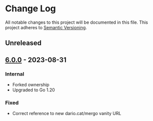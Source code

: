 # Change Log
All notable changes to this project will be documented in this file.
This project adheres to [Semantic Versioning](http://semver.org/).

## Unreleased

## [6.0.0](https://github.com/custompro98/rambler/releases/tag/6.0.0) - 2023-08-31
### Internal
- Forked ownership
- Upgraded to Go 1.20

### Fixed
- Correct reference to new dario.cat/mergo vanity URL
